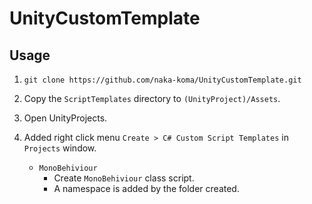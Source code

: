 # UnityCustomTemplate

## Usage

1. `git clone https://github.com/naka-koma/UnityCustomTemplate.git`

2. Copy the `ScriptTemplates` directory to `(UnityProject)/Assets`.

3. Open UnityProjects.

4. Added right click menu `Create > C# Custom Script Templates` in `Projects` window.

    - `MonoBehiviour`
        - Create `MonoBehiviour` class script.
        - A namespace is added by the folder created.